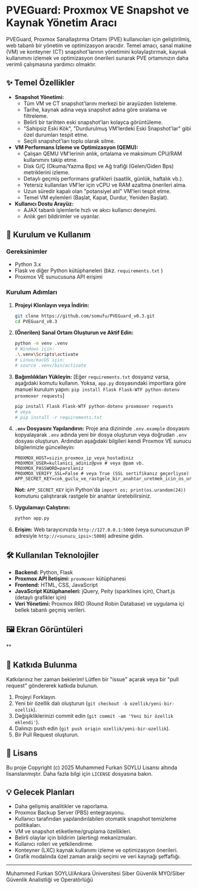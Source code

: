 # PVEGuard: Proxmox VE Snapshot ve Kaynak Yönetim Aracı

PVEGuard, Proxmox Sanallaştırma Ortamı (PVE) kullanıcıları için geliştirilmiş, web tabanlı bir yönetim ve optimizasyon aracıdır. Temel amacı, sanal makine (VM) ve konteyner (CT) snapshot'larının yönetimini kolaylaştırmak, kaynak kullanımını izlemek ve optimizasyon önerileri sunarak PVE ortamınızın daha verimli çalışmasına yardımcı olmaktır.

## ✨ Temel Özellikler

*   **Snapshot Yönetimi:**
    *   Tüm VM ve CT snapshot'larını merkezi bir arayüzden listeleme.
    *   Tarihe, kaynak adına veya snapshot adına göre sıralama ve filtreleme.
    *   Belirli bir tarihten eski snapshot'ları kolayca görüntüleme.
    *   "Sahipsiz Eski Kök", "Durdurulmuş VM'lerdeki Eski Snapshot'lar" gibi özel durumları tespit etme.
    *   Seçili snapshot'ları toplu olarak silme.
*   **VM Performans İzleme ve Optimizasyon (QEMU):**
    *   Çalışan QEMU VM'lerinin anlık, ortalama ve maksimum CPU/RAM kullanımını takip etme.
    *   Disk G/Ç (Okuma/Yazma Bps) ve Ağ trafiği (Gelen/Giden Bps) metriklerini izleme.
    *   Detaylı geçmiş performans grafikleri (saatlik, günlük, haftalık vb.).
    *   Yetersiz kullanılan VM'ler için vCPU ve RAM azaltma önerileri alma.
    *   Uzun süredir kapalı olan "potansiyel atıl" VM'leri tespit etme.
    *   Temel VM eylemleri (Başlat, Kapat, Durdur, Yeniden Başlat).
*   **Kullanıcı Dostu Arayüz:**
    *   AJAX tabanlı işlemlerle hızlı ve akıcı kullanıcı deneyimi.
    *   Anlık geri bildirimler ve uyarılar.

## 🚀 Kurulum ve Kullanım

### Gereksinimler
*   Python 3.x
*   Flask ve diğer Python kütüphaneleri (bkz. `requirements.txt` )
*   Proxmox VE sunucusuna API erişimi

### Kurulum Adımları

1.  **Projeyi Klonlayın veya İndirin:**
    ```bash
    git clone https://github.com/somufu/PVEGuard_v0.3.git
    cd PVEGuard_v0.3
    ```

2.  **(Önerilen) Sanal Ortam Oluşturun ve Aktif Edin:**
    ```bash
    python -m venv .venv
    # Windows için:
    .\.venv\Scripts\activate
    # Linux/macOS için:
    # source .venv/bin/activate
    ```

3.  **Bağımlılıkları Yükleyin:**
    [Eğer `requirements.txt` dosyanız varsa, aşağıdaki komutu kullanın. Yoksa, `app.py` dosyasındaki importlara göre manuel kurulum yapın: `pip install Flask Flask-WTF python-dotenv proxmoxer requests`]
    ```bash
    pip install Flask Flask-WTF python-dotenv proxmoxer requests
    # veya
    # pip install -r requirements.txt
    ```

4.  **`.env` Dosyasını Yapılandırın:**
    Proje ana dizininde `.env.example` dosyasını kopyalayarak `.env` adında yeni bir dosya oluşturun veya doğrudan `.env` dosyası oluşturun. Ardından aşağıdaki bilgileri kendi Proxmox VE sunucu bilgilerinizle güncelleyin:
    ```dotenv
    PROXMOX_HOST=sizin_proxmox_ip_veya_hostadiniz
    PROXMOX_USER=kullanici_adiniz@pve # veya @pam vb.
    PROXMOX_PASSWORD=parolaniz
    PROXMOX_VERIFY_SSL=False # veya True (SSL sertifikanız geçerliyse)
    APP_SECRET_KEY=cok_guclu_ve_rastgele_bir_anahtar_uretmek_icin_os_urandom(24)_kullanin
    ```
    **Not:** `APP_SECRET_KEY` için Python'da `import os; print(os.urandom(24))` komutunu çalıştırarak rastgele bir anahtar üretebilirsiniz.

5.  **Uygulamayı Çalıştırın:**
    ```bash
    python app.py
    ```

6.  **Erişim:**
    Web tarayıcınızda `http://127.0.0.1:5000` (veya sunucunuzun IP adresiyle `http://<sunucu_ipsi>:5000`) adresine gidin.

## 🛠️ Kullanılan Teknolojiler

*   **Backend:** Python, Flask
*   **Proxmox API İletişimi:** `proxmoxer` kütüphanesi
*   **Frontend:** HTML, CSS, JavaScript
*   **JavaScript Kütüphaneleri:** jQuery, Peity (sparklines için), Chart.js (detaylı grafikler için)
*   **Veri Yönetimi:** Proxmox RRD (Round Robin Database) ve uygulama içi bellek tabanlı geçmiş verileri.

## 🖼️ Ekran Görüntüleri

**

## 🤝 Katkıda Bulunma

Katkılarınız her zaman beklerim! Lütfen bir "issue" açarak veya bir "pull request" göndererek katkıda bulunun.

1.  Projeyi Forklayın.
2.  Yeni bir özellik dalı oluşturun (`git checkout -b ozellik/yeni-bir-ozellik`).
3.  Değişikliklerinizi commit edin (`git commit -am 'Yeni bir özellik eklendi'`).
4.  Dalınızı push edin (`git push origin ozellik/yeni-bir-ozellik`).
5.  Bir Pull Request oluşturun.

## 📜 Lisans

Bu proje Copyright (c) 2025 Muhammed Furkan SOYLU Lisansı altında lisanslanmıştır. Daha fazla bilgi için `LICENSE` dosyasına bakın.

## 💡 Gelecek Planları

*   Daha gelişmiş analitikler ve raporlama.
*   Proxmox Backup Server (PBS) entegrasyonu.
*   Kullanıcı tarafından yapılandırılabilen otomatik snapshot temizleme politikaları.
*   VM ve snapshot etiketleme/gruplama özellikleri.
*   Belirli olaylar için bildirim (alerting) mekanizmaları.
*   Kullanıcı rolleri ve yetkilendirme.
*   Konteyner (LXC) kaynak kullanımı izleme ve optimizasyon önerileri.
*   Grafik modalında özel zaman aralığı seçimi ve veri kaynağı şeffaflığı.

---

Muhammed Furkan SOYLU/Ankara Üniversitesi Siber Güvenlik MYO/Siber Güvenlik Analistliği ve Operatörlüğü
